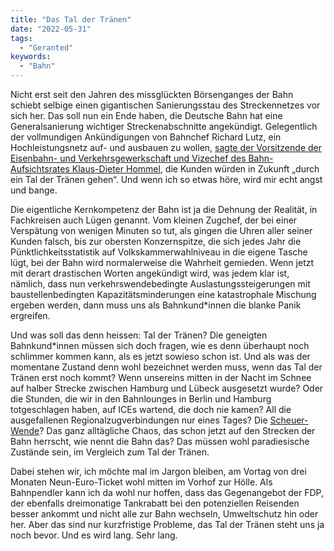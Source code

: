 ```yaml
---
title: "Das Tal der Tränen"
date: "2022-05-31"
tags:
  - "Geranted"
keywords:
  - "Bahn"
---
```


Nicht erst seit den Jahren des missglückten Börsenganges der Bahn schiebt selbige einen gigantischen Sanierungsstau des Streckennetzes vor sich her. Das soll nun ein Ende haben, die Deutsche Bahn hat eine Generalsanierung wichtiger Streckenabschnitte angekündigt. Gelegentlich der vollmundigen Ankündigungen von Bahnchef Richard Lutz, ein Hochleistungsnetz auf- und ausbauen zu wollen, [sagte der Vorsitzende der Eisenbahn- und Verkehrsgewerkschaft und Vizechef des Bahn-Aufsichtsrates Klaus-Dieter Hommel](https://www.tagesschau.de/wirtschaft/deutsche-bahn-sanierung-101.html), die Kunden würden in Zukunft „durch ein Tal der Tränen gehen“. Und wenn ich so etwas höre, wird mir echt angst und bange.

Die eigentliche Kernkompetenz der Bahn ist ja die Dehnung der Realität, in Fachkreisen auch Lügen genannt. Vom kleinen Zugchef, der bei einer Verspätung von wenigen Minuten so tut, als gingen die Uhren aller seiner Kunden falsch, bis zur obersten Konzernspitze, die sich jedes Jahr die Pünktlichkeitsstatistik auf Volkskammerwahlniveau in die eigene Tasche lügt, bei der Bahn wird normalerweise die Wahrheit gemieden. Wenn jetzt mit derart drastischen Worten angekündigt wird, was jedem klar ist, nämlich, dass nun verkehrswendebedingte Auslastungssteigerungen mit baustellenbedingten Kapazitätsminderungen eine katastrophale Mischung ergeben werden, dann muss uns als Bahnkund\*innen die blanke Panik ergreifen.

Und was soll das denn heissen: Tal der Tränen? Die geneigten Bahnkund\*innen müssen sich doch fragen, wie es denn überhaupt noch schlimmer kommen kann, als es jetzt sowieso schon ist. Und als was der momentane Zustand denn wohl bezeichnet werden muss, wenn das Tal der Tränen erst noch kommt? Wenn unsereins mitten in der Nacht im Schnee auf halber Strecke zwischen Hamburg und Lübeck ausgesetzt wurde? Oder die Stunden, die wir in den Bahnlounges in Berlin und Hamburg totgeschlagen haben, auf ICEs wartend, die doch nie kamen? All die ausgefallenen Regionalzugverbindungen nur eines Tages? Die [Scheuer-Wende](https://www.eurailpress.de/bahn-manager/detail/news/db-puenktlichkeit-datenexperte-findet-verblueffendes-zur-pofalla-wende.html)? Das ganz alltägliche Chaos, das schon jetzt auf den Strecken der Bahn herrscht, wie nennt die Bahn das? Das müssen wohl paradiesische Zustände sein, im Vergleich zum Tal der Tränen.

Dabei stehen wir, ich möchte mal im Jargon bleiben, am Vortag von drei Monaten Neun-Euro-Ticket wohl mitten im Vorhof zur Hölle. Als Bahnpendler kann ich da wohl nur hoffen, dass das Gegenangebot der FDP, der ebenfalls dreimonatige Tankrabatt bei den potenziellen Reisenden besser ankommt und nicht alle zur Bahn wechseln, Umweltschutz hin oder her. Aber das sind nur kurzfristige Probleme, das Tal der Tränen steht uns ja noch bevor. Und es wird lang. Sehr lang.
